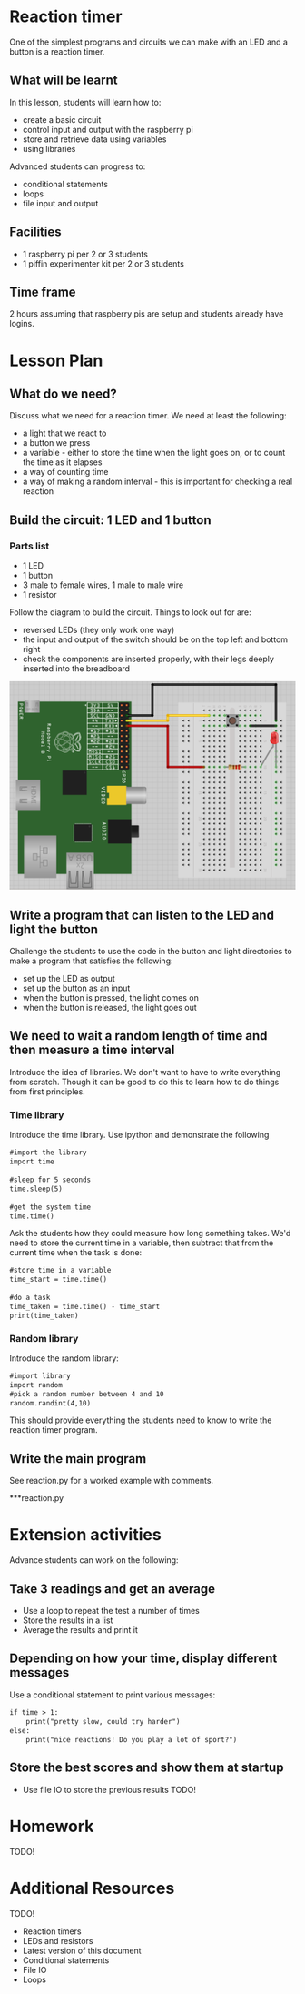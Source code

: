 # Reaction timer

One of the simplest programs and circuits we can make with an LED and a button is a reaction timer.

## What will be learnt

In this lesson, students will learn how to:

* create a basic circuit
* control input and output with the raspberry pi
* store and retrieve data using variables
* using libraries

Advanced students can progress to:

* conditional statements
* loops
* file input and output

## Facilities

* 1 raspberry pi per 2 or 3 students
* 1 piffin experimenter kit per 2 or 3 students

## Time frame

2 hours assuming that raspberry pis are setup and students already have logins.

# Lesson Plan

## What do we need?

Discuss what we need for a reaction timer. We need at least the following:

* a light that we react to
* a button we press
* a variable - either to store the time when the light goes on, or to count the time as it elapses
* a way of counting time
* a way of making a random interval - this is important for checking a real reaction

## Build the circuit: 1 LED and 1 button

### Parts list

* 1 LED
* 1 button
* 3 male to female wires, 1 male to male wire
* 1 resistor

Follow the diagram to build the circuit. Things to look out for are:

* reversed LEDs (they only work one way) 
* the input and output of the switch should be on the top left and bottom right
* check the components are inserted properly, with their legs deeply inserted into the breadboard

![1 LED and 1 button](1led1switch.png)

## Write a program that can listen to the LED and light the button

Challenge the students to use the code in the button and light directories to make a program that satisfies the following:

* set up the LED as output
* set up the button as an input
* when the button is pressed, the light comes on
* when the button is released, the light goes out

## We need to wait a random length of time and then measure a time interval

Introduce the idea of libraries. We don't want to have to write everything from scratch. Though it can be good to do this to learn how to do things from first principles.

### Time library

Introduce the time library. Use ipython and demonstrate the following

~~~ {.python .numberLines}
#import the library
import time

#sleep for 5 seconds
time.sleep(5)

#get the system time
time.time()
~~~

Ask the students how they could measure how long something takes. We'd need to store the current time in a variable, then subtract that from the current time when the task is done:

~~~ {.python .numberLines}
#store time in a variable
time_start = time.time()

#do a task
time_taken = time.time() - time_start
print(time_taken)
~~~

### Random library

Introduce the random library:

~~~ {.python .numberLines}
#import library
import random
#pick a random number between 4 and 10
random.randint(4,10)
~~~

This should provide everything the students need to know to write the reaction timer program.

## Write the main program

See reaction.py for a worked example with comments.

***reaction.py

# Extension activities

Advance students can work on the following:

## Take 3 readings and get an average

* Use a loop to repeat the test a number of times
* Store the results in a list
* Average the results and print it

## Depending on how your time, display different messages

Use a conditional statement to print various messages:

~~~ {.python .numberLines}
if time > 1:
    print("pretty slow, could try harder")
else:
    print("nice reactions! Do you play a lot of sport?")
~~~

## Store the best scores and show them at startup

* Use file IO to store the previous results
TODO!

# Homework

TODO!

# Additional Resources

TODO!

* Reaction timers
* LEDs and resistors
* Latest version of this document
* Conditional statements
* File IO
* Loops
